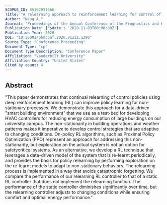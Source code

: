 ```yaml
---
SCOPUS_ID: 85102931566
Title: "A relearning approach to reinforcement learning for control of smart buildings"
Author: "Naug A."
Journal: "Proceedings of the Annual Conference of the Prognostics and Health Management Society, PHM"
Publication Date: {'$date': '2020-11-03T00:00:00Z'}
Publication Year: 2020
DOI: "10.36001/phmconf.2020.v12i1.1296"
Source Type: "Conference Proceeding"
Document Type: "cp"
Document Type Description: "Conference Paper"
Affiliation: "Vanderbilt University"
Affiliation Country: "United States"
Cited by count: 4
---
```


## Abstract
"This paper demonstrates that continual relearning of control policies using deep reinforcement learning (RL) can improve policy learning for non-stationary processes. We demonstrate this approach for a data-driven \"smart building environment\" that we use as a test-bed for developing HVAC controllers for reducing energy consumption of large buildings on our university campus. The non-stationarity in building operations and weather patterns makes it imperative to develop control strategies that are adaptive to changing conditions. On-policy RL algorithms, such as Proximal Policy Optimization (PPO) represent an approach for addressing this non-stationarity, but exploration on the actual system is not an option for safetycritical systems. As an alternative, we develop a RL technique that leverages a data-driven model of the system that is re-learnt periodically, and provides the basis for policy relearning by performing exploration on the re-learnt models to adapt to non-stationary behaviors. The relearning process is implemented in a way that avoids catastrophic forgetting. We compare the performance of our relearning RL controller to that of a static RL controller that does not implement the relearning function. The performance of the static controller diminishes significantly over time, but the relearning controller adjusts to changing conditions while ensuring comfort and optimal energy performance."
